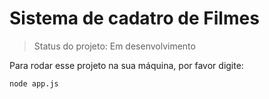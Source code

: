 # Sistema de cadatro de Filmes

> Status do projeto: Em desenvolvimento

Para rodar esse projeto na sua máquina, por favor digite:

```
node app.js
```
